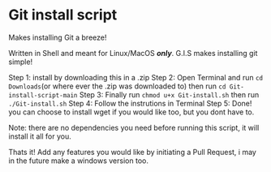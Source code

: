 # Git install script
Makes installing Git a breeze!

Written in Shell and meant for Linux/MacOS ***only***. G.I.S makes installing git simple!

Step 1: install by downloading this in a .zip
Step 2: Open Terminal and run `cd Downloads`(or where ever the .zip was downloaded to) then run `cd Git-install-script-main`
Step 3: Finally run `chmod u+x Git-install.sh` then run `./Git-install.sh` 
Step 4: Follow the instrutions in Terminal
Step 5: Done! you can choose to install wget if you would like too, but you dont have to.

Note: there are no dependencies you need before running this script, it will install it all for you.

Thats it! Add any features you would like by initiating a Pull Request, i may in the future make a windows version too. 

